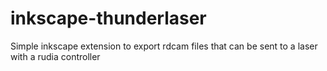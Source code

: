 # inkscape-thunderlaser
Simple inkscape extension to export rdcam files that can be sent to a laser with a rudia controller
